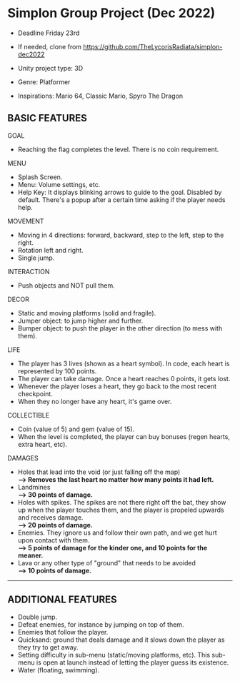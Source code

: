 # Simplon Group Project (Dec 2022)

- Deadline Friday 23rd
- If needed, clone from https://github.com/TheLycorisRadiata/simplon-dec2022

- Unity project type: 3D
- Genre: Platformer
- Inspirations: Mario 64, Classic Mario, Spyro The Dragon

## BASIC FEATURES

GOAL
- Reaching the flag completes the level. There is no coin requirement.

MENU
- Splash Screen.
- Menu: Volume settings, etc.
- Help Key: It displays blinking arrows to guide to the goal. Disabled by default. There's a popup after a certain time asking if the player needs help.

MOVEMENT
- Moving in 4 directions: forward, backward, step to the left, step to the right.
- Rotation left and right.
- Single jump.

INTERACTION
- Push objects and NOT pull them.

DECOR
- Static and moving platforms (solid and fragile).
- Jumper object: to jump higher and further.
- Bumper object: to push the player in the other direction (to mess with them).

LIFE
- The player has 3 lives (shown as a heart symbol). In code, each heart is represented by 100 points.
- The player can take damage. Once a heart reaches 0 points, it gets lost.
- Whenever the player loses a heart, they go back to the most recent checkpoint.
- When they no longer have any heart, it's game over.

COLLECTIBLE
- Coin (value of 5) and gem (value of 15).
- When the level is completed, the player can buy bonuses (regen hearts, extra heart, etc).

DAMAGES
- Holes that lead into the void (or just falling off the map)  
**--> Removes the last heart no matter how many points it had left.**
- Landmines  
**--> 30 points of damage.**
- Holes with spikes. The spikes are not there right off the bat, they show up when the player touches them, and the player is propeled upwards and receives damage.  
**--> 20 points of damage.**
- Enemies. They ignore us and follow their own path, and we get hurt upon contact with them.  
**--> 5 points of damage for the kinder one, and 10 points for the meaner.**
- Lava or any other type of "ground" that needs to be avoided  
**--> 10 points of damage.**

---

## ADDITIONAL FEATURES
- Double jump.
- Defeat enemies, for instance by jumping on top of them.
- Enemies that follow the player.
- Quicksand: ground that deals damage and it slows down the player as they try to get away.
- Setting difficulty in sub-menu (static/moving platforms, etc). This sub-menu is open at launch instead of letting the player guess its existence.
- Water (floating, swimming).

